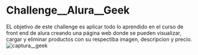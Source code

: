 # Challenge__Alura__Geek
EL objetivo de este challenge es aplicar todo lo aprendido en el curso de front end de alura creando una página web donde se pueden visualizar, cargar y eliminar productos con su respectiba imagen, descripcion y precio.
![captura__geek](https://github.com/user-attachments/assets/ef633580-7d11-4efc-a9ec-e71834b55f14)
